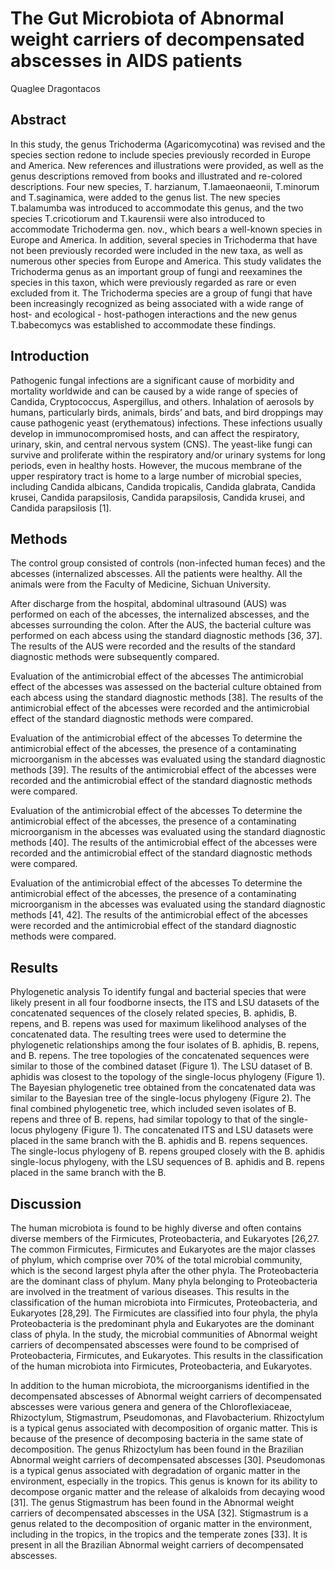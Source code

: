 # The Gut Microbiota of Abnormal weight carriers of decompensated abscesses in AIDS patients
Quaglee Dragontacos


## Abstract
In this study, the genus Trichoderma (Agaricomycotina) was revised and the species section redone to include species previously recorded in Europe and America. New references and illustrations were provided, as well as the genus descriptions removed from books and illustrated and re-colored descriptions. Four new species, T. harzianum, T.lamaeonaeonii, T.minorum and T.saginamica, were added to the genus list. The new species T.balamumba was introduced to accommodate this genus, and the two species T.cricotiorum and T.kaurensii were also introduced to accommodate Trichoderma gen. nov., which bears a well-known species in Europe and America. In addition, several species in Trichoderma that have not been previously recorded were included in the new taxa, as well as numerous other species from Europe and America. This study validates the Trichoderma genus as an important group of fungi and reexamines the species in this taxon, which were previously regarded as rare or even excluded from it. The Trichoderma species are a group of fungi that have been increasingly recognized as being associated with a wide range of host- and ecological - host-pathogen interactions and the new genus T.babecomycs was established to accommodate these findings.


## Introduction
Pathogenic fungal infections are a significant cause of morbidity and mortality worldwide and can be caused by a wide range of species of Candida, Cryptococcus, Aspergillus, and others. Inhalation of aerosols by humans, particularly birds, animals, birds’ and bats, and bird droppings may cause pathogenic yeast (erythematous) infections. These infections usually develop in immunocompromised hosts, and can affect the respiratory, urinary, skin, and central nervous system (CNS). The yeast-like fungi can survive and proliferate within the respiratory and/or urinary systems for long periods, even in healthy hosts. However, the mucous membrane of the upper respiratory tract is home to a large number of microbial species, including Candida albicans, Candida tropicalis, Candida glabrata, Candida krusei, Candida parapsilosis, Candida parapsilosis, Candida krusei, and Candida parapsilosis [1].


## Methods
The control group consisted of controls (non-infected human feces) and the abcesses (internalized abscesses. All the patients were healthy. All the animals were from the Faculty of Medicine, Sichuan University.

After discharge from the hospital, abdominal ultrasound (AUS) was performed on each of the abcesses, the internalized abscesses, and the abcesses surrounding the colon. After the AUS, the bacterial culture was performed on each abcess using the standard diagnostic methods [36, 37]. The results of the AUS were recorded and the results of the standard diagnostic methods were subsequently compared.

Evaluation of the antimicrobial effect of the abcesses
The antimicrobial effect of the abcesses was assessed on the bacterial culture obtained from each abcess using the standard diagnostic methods [38]. The results of the antimicrobial effect of the abcesses were recorded and the antimicrobial effect of the standard diagnostic methods were compared.

Evaluation of the antimicrobial effect of the abcesses
To determine the antimicrobial effect of the abcesses, the presence of a contaminating microorganism in the abcesses was evaluated using the standard diagnostic methods [39]. The results of the antimicrobial effect of the abcesses were recorded and the antimicrobial effect of the standard diagnostic methods were compared.

Evaluation of the antimicrobial effect of the abcesses
To determine the antimicrobial effect of the abcesses, the presence of a contaminating microorganism in the abcesses was evaluated using the standard diagnostic methods [40]. The results of the antimicrobial effect of the abcesses were recorded and the antimicrobial effect of the standard diagnostic methods were compared.

Evaluation of the antimicrobial effect of the abcesses
To determine the antimicrobial effect of the abcesses, the presence of a contaminating microorganism in the abcesses was evaluated using the standard diagnostic methods [41, 42]. The results of the antimicrobial effect of the abcesses were recorded and the antimicrobial effect of the standard diagnostic methods were compared.


## Results
Phylogenetic analysis
To identify fungal and bacterial species that were likely present in all four foodborne insects, the ITS and LSU datasets of the concatenated sequences of the closely related species, B. aphidis, B. repens, and B. repens was used for maximum likelihood analyses of the concatenated data. The resulting trees were used to determine the phylogenetic relationships among the four isolates of B. aphidis, B. repens, and B. repens. The tree topologies of the concatenated sequences were similar to those of the combined dataset (Figure 1). The LSU dataset of B. aphidis was closest to the topology of the single-locus phylogeny (Figure 1). The Bayesian phylogenetic tree obtained from the concatenated data was similar to the Bayesian tree of the single-locus phylogeny (Figure 2). The final combined phylogenetic tree, which included seven isolates of B. repens and three of B. repens, had similar topology to that of the single-locus phylogeny (Figure 1). The concatenated ITS and LSU datasets were placed in the same branch with the B. aphidis and B. repens sequences. The single-locus phylogeny of B. repens grouped closely with the B. aphidis single-locus phylogeny, with the LSU sequences of B. aphidis and B. repens placed in the same branch with the B.


## Discussion
The human microbiota is found to be highly diverse and often contains diverse members of the Firmicutes, Proteobacteria, and Eukaryotes [26,27. The common Firmicutes, Firmicutes and Eukaryotes are the major classes of phylum, which comprise over 70% of the total microbial community, which is the second largest phyla after the other phyla. The Proteobacteria are the dominant class of phylum. Many phyla belonging to Proteobacteria are involved in the treatment of various diseases. This results in the classification of the human microbiota into Firmicutes, Proteobacteria, and Eukaryotes [28,29]. The Firmicutes are classified into four phyla, the phyla Proteobacteria is the predominant phyla and Eukaryotes are the dominant class of phyla. In the study, the microbial communities of Abnormal weight carriers of decompensated abscesses were found to be comprised of Proteobacteria, Firmicutes, and Eukaryotes. This results in the classification of the human microbiota into Firmicutes, Proteobacteria, and Eukaryotes.

In addition to the human microbiota, the microorganisms identified in the decompensated abscesses of Abnormal weight carriers of decompensated abscesses were various genera and genera of the Chloroflexiaceae, Rhizoctylum, Stigmastrum, Pseudomonas, and Flavobacterium. Rhizoctylum is a typical genus associated with decomposition of organic matter. This is because of the presence of decomposing bacteria in the same state of decomposition. The genus Rhizoctylum has been found in the Brazilian Abnormal weight carriers of decompensated abscesses [30]. Pseudomonas is a typical genus associated with degradation of organic matter in the environment, especially in the tropics. This genus is known for its ability to decompose organic matter and the release of alkaloids from decaying wood [31]. The genus Stigmastrum has been found in the Abnormal weight carriers of decompensated abscesses in the USA [32]. Stigmastrum is a genus related to the decomposition of organic matter in the environment, including in the tropics, in the tropics and the temperate zones [33]. It is present in all the Brazilian Abnormal weight carriers of decompensated abscesses.
